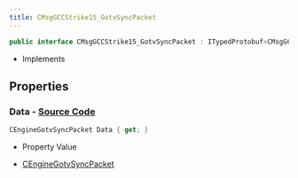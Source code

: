 ```yaml
---
title: CMsgGCCStrike15_GotvSyncPacket
---
```


```csharp
public interface CMsgGCCStrike15_GotvSyncPacket : ITypedProtobuf<CMsgGCCStrike15_GotvSyncPacket>, INativeHandle
```

- Implements

## Properties

### **Data** - [Source Code](https://github.com/swiftly-solution/swiftlys2/blob/main/managed/src/SwiftlyS2.Generated/Protobufs/Interfaces/CMsgGCCStrike15_GotvSyncPacket.cs#L13)

```csharp
CEngineGotvSyncPacket Data { get; }
```

- Property Value

- [CEngineGotvSyncPacket](/docs/api/shared/protobufdefinitions/cenginegotvsyncpacket)

